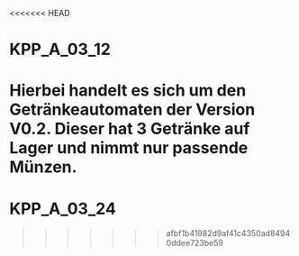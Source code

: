 <<<<<<< HEAD
# KPP_A_03_12

Hierbei handelt es sich um den Getränkeautomaten der Version V0.2.
Dieser hat 3 Getränke auf Lager und nimmt nur passende Münzen.
=======
# KPP_A_03_24
>>>>>>> afbf1b41982d9af41c4350ad84940ddee723be59
